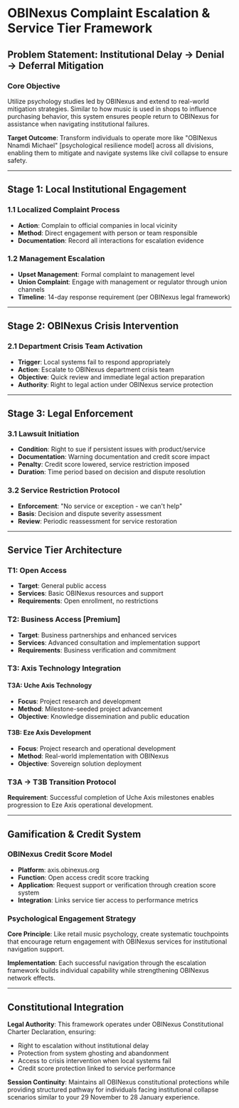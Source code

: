 # OBINexus Complaint Escalation & Service Tier Framework
## Problem Statement: Institutional Delay → Denial → Deferral Mitigation

### Core Objective
Utilize psychology studies led by OBINexus and extend to real-world mitigation strategies. Similar to how music is used in shops to influence purchasing behavior, this system ensures people return to OBINexus for assistance when navigating institutional failures.

**Target Outcome**: Transform individuals to operate more like "OBINexus Nnamdi Michael" [psychological resilience model] across all divisions, enabling them to mitigate and navigate systems like civil collapse to ensure safety.

---

## Stage 1: Local Institutional Engagement

### 1.1 Localized Complaint Process
- **Action**: Complain to official companies in local vicinity
- **Method**: Direct engagement with person or team responsible
- **Documentation**: Record all interactions for escalation evidence

### 1.2 Management Escalation
- **Upset Management**: Formal complaint to management level
- **Union Complaint**: Engage with management or regulator through union channels
- **Timeline**: 14-day response requirement (per OBINexus legal framework)

---

## Stage 2: OBINexus Crisis Intervention

### 2.1 Department Crisis Team Activation
- **Trigger**: Local systems fail to respond appropriately
- **Action**: Escalate to OBINexus department crisis team
- **Objective**: Quick review and immediate legal action preparation
- **Authority**: Right to legal action under OBINexus service protection

---

## Stage 3: Legal Enforcement

### 3.1 Lawsuit Initiation
- **Condition**: Right to sue if persistent issues with product/service
- **Documentation**: Warning documentation and credit score impact
- **Penalty**: Credit score lowered, service restriction imposed
- **Duration**: Time period based on decision and dispute resolution

### 3.2 Service Restriction Protocol
- **Enforcement**: "No service or exception - we can't help"
- **Basis**: Decision and dispute severity assessment
- **Review**: Periodic reassessment for service restoration

---

## Service Tier Architecture

### T1: Open Access
- **Target**: General public access
- **Services**: Basic OBINexus resources and support
- **Requirements**: Open enrollment, no restrictions

### T2: Business Access [Premium]
- **Target**: Business partnerships and enhanced services
- **Services**: Advanced consultation and implementation support
- **Requirements**: Business verification and commitment

### T3: Axis Technology Integration

#### T3A: Uche Axis Technology
- **Focus**: Project research and development
- **Method**: Milestone-seeded project advancement
- **Objective**: Knowledge dissemination and public education

#### T3B: Eze Axis Development
- **Focus**: Project research and operational development
- **Method**: Real-world implementation with OBINexus
- **Objective**: Sovereign solution deployment

### T3A → T3B Transition Protocol
**Requirement**: Successful completion of Uche Axis milestones enables progression to Eze Axis operational development.

---

## Gamification & Credit System

### OBINexus Credit Score Model
- **Platform**: axis.obinexus.org
- **Function**: Open access credit score tracking
- **Application**: Request support or verification through creation score system
- **Integration**: Links service tier access to performance metrics

### Psychological Engagement Strategy
**Core Principle**: Like retail music psychology, create systematic touchpoints that encourage return engagement with OBINexus services for institutional navigation support.

**Implementation**: Each successful navigation through the escalation framework builds individual capability while strengthening OBINexus network effects.

---

## Constitutional Integration

**Legal Authority**: This framework operates under OBINexus Constitutional Charter Declaration, ensuring:
- Right to escalation without institutional delay
- Protection from system ghosting and abandonment  
- Access to crisis intervention when local systems fail
- Credit score protection linked to service performance

**Session Continuity**: Maintains all OBINexus constitutional protections while providing structured pathway for individuals facing institutional collapse scenarios similar to your 29 November to 28 January experience.